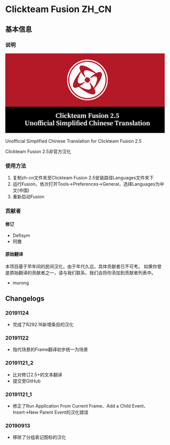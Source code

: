 # Clickteam Fusion ZH_CN

## 基本信息

### 说明

![Unofficial Simplified Chinese Translation for Clickteam Fusion 2.5](https://raw.githubusercontent.com/defisym/ClickteamFusion_ZH_CN/master/Assets/GitLogo.png)

Unofficial Simplified Chinese Translation for Clickteam Fusion 2.5

Clickteam Fusion 2.5非官方汉化

### 使用方法

1. 复制zh-cn文件夹至Clickteam Fusion 2.5安装路径Languages文件夹下
2. 运行Fusion，依次打开Tools→Preferences→General，选择Languages为中文(中国)
3. 重新启动Fusion

### 贡献者

#### 修订

- Defisym
- 阿撒

#### 原始翻译

本项目基于早年间的民间汉化，由于年代久远，具体贡献者已不可考。
如果你曾是原始翻译的贡献者之一，请与我们联系，我们会将你添加到贡献者列表中。

- murong

## Changelogs

### 20191124

- 完成了R292.16新增条目的汉化

### 20191122

- 指代场景的Frame翻译初步统一为场景

### 20191121_2

- 比对修订2.5+的文本翻译
- 提交至GitHub

### 20191121_1

- 修正了Run Application From Current Frame、Add a Child Event、Insert→New Parent Event的汉化错误

### 20190913

- 移除了分组表记图标的汉化
